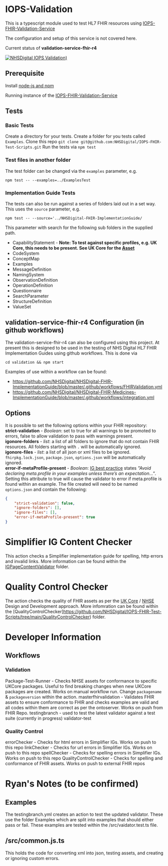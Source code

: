 # IOPS-Validation

This is a typescript module used to test HL7 FHIR resources using [IOPS-FHIR-Validation-Service ](https://github.com/NHSDigital/IOPS-FHIR-Validation-Service)

The configuration and setup of this service is not covered here.

Current status of **validation-service-fhir-r4** 


[![NHSDigital IOPS Validation)](https://github.com/NHSDigital/IOPS-Validation/actions/workflows/testingbranch.yml/badge.svg)](https://github.com/NHSDigital/IOPS-Validation/actions/workflows/testingbranch.yml)

## Prerequisite 

Install [node-js and npm](https://docs.npmjs.com/downloading-and-installing-node-js-and-npm)

Running instance of the [IOPS-FHIR-Validation-Service](https://github.com/NHSDigital/IOPS-FHIR-Validation-Service)

## Tests

### Basic Tests

Create a directory for your tests. 
Create a folder for you tests called `Examples`.
Clone this repo `git clone git@github.com:NHSDigital/IOPS-FHIR-Test-Scripts.git`
Run the tests via `npm test`

### Test files in another folder

The test folder can be changed via the `examples` parameter, e.g. 

`npm test -- --examples=../ExamplesTest`

### Implementation Guide Tests

The tests can also be run against a series of folders laid out in a set way. This uses the `source` parameter, e.g. 

`npm test -- --source='../NHSDigital-FHIR-ImplementationGuide/`

This parameter with search for the following sub folders in the supplied path.

- CapabilityStatement - **Note: To test against specific profiles, e.g. UK Core, this needs to be present. See UK Core for the [Asset](https://github.com/NHSDigital/FHIR-R4-UKCORE-STAGING-MAIN/blob/develop/CapabilityStatement/CapabilityStatement-UKCore.xml)** 
- CodeSystem
- ConceptMap
- Examples
- MessageDefinition
- NamingSystem
- ObservationDefinition
- OperationDefinition
- Questionnaire
- SearchParameter
- StructureDefinition
- ValueSet

## validation-service-fhir-r4 Configuration (in github workflows)

The validation-service-fhir-r4 can also be configured using this project. At present this is designed to be used in the testing of NHS Digital HL7 FHIR Implementation Guides using github workflows. This is done via 

`cd validation && npm start`

Examples of use within a workflow can be found:

- https://github.com/NHSDigital/NHSDigital-FHIR-ImplementationGuide/blob/master/.github/workflows/FHIRValidation.yml
- https://github.com/NHSDigital/NHSDigital-FHIR-Medicines-ImplementationGuide/blob/master/.github/workflows/integration.yml

## Options
It is possible to set the following options within your FHIR repository:  
**strict-validation** - *Boolean*: set to true for all warnings to be promoted to errors, false to allow validation to pass with warnings present.  
**igonore-folders** - *list*: a list of all folders to ignore that do not contain FHIR resources. All folders starting with `.` will be automatically ignored.  
**igonore-files** - *list*: a list of all json or xml files to be ignored. `fhirpkg.lock.json`, `package.json`, `options.json` will be automatically ignored.  
**error-if-metaProfile-present** - *Boolean*: [IG best practice](https://build.fhir.org/ig/FHIR/ig-guidance/best-practice.html#examples) states *"Avoid declaring meta.profile in your examples unless there’s an expectation..."*. Setting this attribute to true will cause the validator to error if meta.profile is found within an example.
The file created will need to be named `options.json` and contain the following:
```json
{
    "strict-validation": false,
    "ignore-folders": [],
    "ignore-files": [],
	"error-if-metaProfile-present": true
}
```



# Simplifier IG Content Checker
This action checks a Simplifier implementation guide for spelling, http errors and invalid links. More information can be found within the [IGPageContentValidator](https://github.com/NHSDigital/IOPS-FHIR-Test-Scripts/tree/main/IGPageContentValidator) folder.

# Quality Control Checker
The action checks the quality of FHIR assets as per the [UK Core](https://simplifier.net/guide/hl7fhirukcoredesignanddevelopmentapproach?version=current) / [NHSE](https://simplifier.net/guide/nhs-england-design-and-development-approach?version=current) Design and Development approach. More infomration can be found within the [QualityControlChecker]https://github.com/NHSDigital/IOPS-FHIR-Test-Scripts/tree/main/QualityControlChecker) folder.

# Developer Information
## Workflows

### Validation
Package-Test-Runner - Checks NHSE assets for conformance to specific UKCore packages. Useful to find breaking changes when new UKCore packages are created. Works on manual workflow run. Change `packagename` & `packageversion` within the action.
masterfhirvalidation - Validates FHIR assets to ensure conformance to FHIR and checks examples are valid and all codes within them are correct as per the ontoserver. Works on push from FHIR Repo.
testingbranch - used to test the latest validator against a test suite (currently in progress)
validator-test

### Quality Control
errorChecker - Checks for html errors in Simplifier IGs. Works on push to this repo
linkChecker - Checks for url errors in Simplifier IGs. Works on push to this repo
spellChecker - Checks for spelling errors in Simplifier IGs. Works on push to this repo
QualityControlChecker - Checks for spelling and conformance of FHIR assets. Works on push to external FHIR repos


# Ryan's Notes (to be confirmed)
## Examples
The testingbranch.yml creates an action to test the updated validator. These use the folder Examples which are split into examples that should either pass or fail. These examples are tested within the /src/vaidator.test.ts file.

## /src/common.js.ts
This holds the code for converting xml into json, testing assets, and creating or ignoring custom errors.
